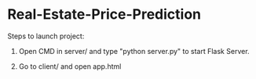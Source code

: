 # Real-Estate-Price-Prediction

Steps to launch project:

1. Open CMD in server/ and type "python server.py" to start Flask Server.

2. Go to client/ and open app.html
